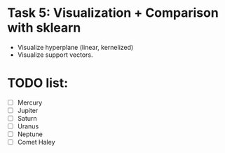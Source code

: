 # Task 5: Visualization + Comparison with sklearn
- Visualize hyperplane (linear, kernelized)
- Visualize support vectors.


# TODO list:
- [ ] Mercury
- [ ] Jupiter
- [ ] Saturn
- [ ] Uranus
- [ ] Neptune
- [ ] Comet Haley
